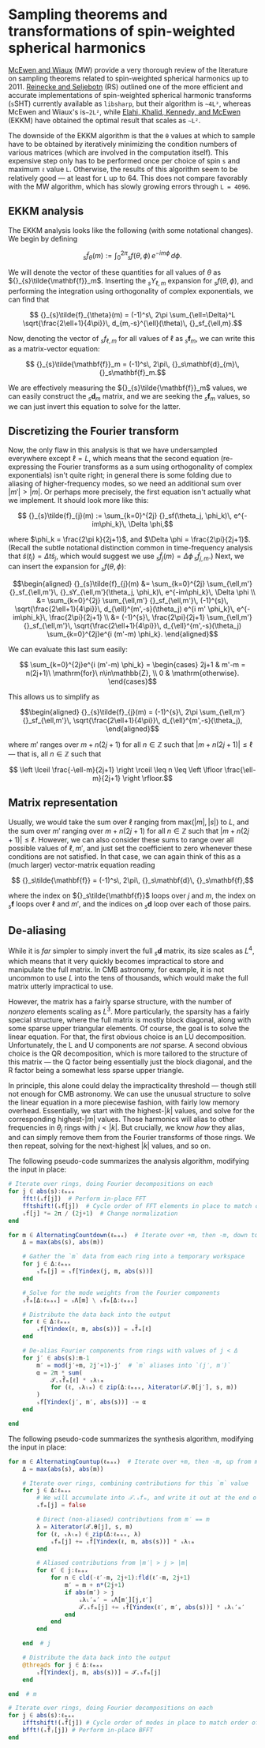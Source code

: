 # Sampling theorems and transformations of spin-weighted spherical harmonics

[McEwen and Wiaux](https://arxiv.org/abs/1110.6298) (MW) provide a very thorough review of the
literature on sampling theorems related to spin-weighted spherical harmonics up to 2011.
[Reinecke and Seljebotn](https://arxiv.org/abs/1303.4945) (RS) outlined one of the more efficient
and accurate implementations of spin-weighted spherical harmonic transforms (``s``SHT) currently
available as `libsharp`, but their algorithm is ``∼4L²``, whereas McEwen and Wiaux's is``∼2L²``,
while [Elahi, Khalid, Kennedy, and McEwen](https://arxiv.org/abs/1809.01321) (EKKM) have obtained
the optimal result that scales as ``∼L²``.

The downside of the EKKM algorithm is that the ``θ`` values at which to sample have to be obtained
by iteratively minimizing the condition numbers of various matrices (which are involved in the
computation itself).  This expensive step only has to be performed once per choice of spin ``s`` and
maximum ``ℓ`` value ``L``.  Otherwise, the results of this algorithm seem to be relatively good — at
least for ``L`` up to 64.  This does not compare favorably with the MW algorithm, which has slowly
growing errors through ``L = 4096``.

## EKKM analysis

The EKKM analysis looks like the following (with some notational changes).  We begin by defining
```math
  {}_{s}\tilde{f}_{\theta}(m) := \int_0^{2\pi} {}_sf(\theta, \phi)\, e^{-im\phi}\, d\phi.
```
We will denote the vector of these quantities for all values of $\theta$ as
${}_{s}\tilde{\mathbf{f}}_m$.  Inserting the ${}_sY_{\ell,m}$ expansion for ${}_sf(\theta, \phi)$,
and performing the integration using orthogonality of complex exponentials, we can find that
```math
  {}_{s}\tilde{f}_{\theta}(m) = (-1)^s\, 2\pi \sum_{\ell=\Delta}^L \sqrt{\frac{2\ell+1}{4\pi}}\, d_{m,-s}^{\ell}(\theta)\, {}_sf_{\ell,m}.
```
Now, denoting the vector of ${}_sf_{\ell,m}$ for all values of $\ell$ as ${}_s\mathbf{f}_m$, we can
write this as a matrix-vector equation:
```math
  {}_{s}\tilde{\mathbf{f}}_m = (-1)^s\, 2\pi\, {}_s\mathbf{d}_{m}\, {}_s\mathbf{f}_m.
```
We are effectively measuring the ${}_{s}\tilde{\mathbf{f}}_m$ values, we can easily construct the
${}_s\mathbf{d}_{m}$ matrix, and we are seeking the ${}_s\mathbf{f}_m$ values, so we can just invert
this equation to solve for the latter.


## Discretizing the Fourier transform

Now, the only flaw in this analysis is that we have undersampled everywhere except $\ell = L$, which
means that the second equation (re-expressing the Fourier transforms as a sum using orthogonality of
complex exponentials) isn't quite right; in general there is some folding due to aliasing of
higher-frequency modes, so we need an additional sum over $|m'|>|m|$.  Or perhaps more precisely,
the first equation isn't actually what we implement.  It should look more like this:
```math
  {}_{s}\tilde{f}_{j}(m) := \sum_{k=0}^{2j} {}_sf(\theta_j, \phi_k)\, e^{-im\phi_k}\, \Delta \phi,
```
where $\phi_k = \frac{2\pi k}{2j+1}$, and $\Delta \phi = \frac{2\pi}{2j+1}$.  (Recall the subtle
notational distinction common in time-frequency analysis that $\tilde{s}(t_j) = \Delta t
\tilde{s}_j$, which would suggest we use ${}_{s}\tilde{f}_{j}(m) = \Delta \phi\,
{}_{s}\tilde{f}_{j,m}$.)  Next, we can insert the expansion for ${}_sf(\theta, \phi)$:

```math
\begin{aligned}
    {}_{s}\tilde{f}_{j}(m)
    &= \sum_{k=0}^{2j} \sum_{\ell,m'} {}_sf_{\ell,m'}\, {}_sY_{\ell,m'}(\theta_j, \phi_k)\, e^{-im\phi_k}\, \Delta \phi \\
    &= \sum_{k=0}^{2j} \sum_{\ell,m'} {}_sf_{\ell,m'}\, (-1)^{s}\, \sqrt{\frac{2\ell+1}{4\pi}}\, d_{\ell}^{m',-s}(\theta_j) e^{i m' \phi_k}\, e^{-im\phi_k}\, \frac{2\pi}{2j+1} \\
    &= (-1)^{s}\, \frac{2\pi}{2j+1} \sum_{\ell,m'} {}_sf_{\ell,m'}\, \sqrt{\frac{2\ell+1}{4\pi}}\, d_{\ell}^{m',-s}(\theta_j) \sum_{k=0}^{2j}e^{i (m'-m) \phi_k}.
\end{aligned}
```
We can evaluate this last sum easily:
```math
  \sum_{k=0}^{2j}e^{i (m'-m) \phi_k} = \begin{cases}
    2j+1 & m'-m = n(2j+1)\ \mathrm{for}\ n\in\mathbb{Z}, \\
    0 & \mathrm{otherwise}.
  \end{cases}
```
This allows us to simplify as

```math
\begin{aligned}
    {}_{s}\tilde{f}_{j}(m) = (-1)^{s}\, 2\pi \sum_{\ell,m'} {}_sf_{\ell,m'}\, \sqrt{\frac{2\ell+1}{4\pi}}\, d_{\ell}^{m',-s}(\theta_j),
\end{aligned}
```
where $m'$ ranges over $m + n(2j+1)$ for all $n\in \mathbb{Z}$ such that $|m + n(2j+1)| \leq \ell$
— that is, all $n\in \mathbb{Z}$ such that
```math
  \left \lceil \frac{-\ell-m}{2j+1} \right \rceil \leq n \leq \left \lfloor \frac{\ell-m}{2j+1} \right \rfloor.
```


## Matrix representation

Usually, we would take the sum over $\ell$ ranging from $\mathrm{max}(|m|,|s|)$ to $L$, and the sum
over $m'$ ranging over $m + n(2j+1)$ for all $n\in \mathbb{Z}$ such that $|m + n(2j+1)| \leq \ell$.
However, we can also consider these sums to range over all possible values of $\ell, m'$, and just
set the coefficient to zero whenever these conditions are not satisfied.  In that case, we can again
think of this as a (much larger) vector-matrix equation reading
```math
  {}_s\tilde{\mathbf{f}} = (-1)^s\, 2\pi\, {}_s\mathbf{d}\, {}_s\mathbf{f},
```
where the index on ${}_s\tilde{\mathbf{f}}$ loops over $j$ and $m$, the index on ${}_s\mathbf{f}$
loops over $\ell$ and $m'$, and the indices on ${}_s\mathbf{d}$ loop over each of those pairs.


## De-aliasing

While it is *far* simpler to simply invert the full ${}_s\mathbf{d}$ matrix, its size scales as
$L^4$, which means that it very quickly becomes impractical to store and manipulate the full matrix.
In CMB astronomy, for example, it is not uncommon to use $L$ into the tens of thousands, which would
make the full matrix utterly impractical to use.

However, the matrix has a fairly sparse structure, with the number of *nonzero* elements scaling as
$L^3$.  More particularly, the sparsity has a fairly special structure, where the full matrix is
mostly block diagonal, along with some sparse upper triangular elements.  Of course, the goal is to
solve the linear equation.  For that, the first obvious choice is an LU decomposition.
Unfortunately, the L and U components are *not* sparse.  A second obvious choice is the QR
decomposition, which is more tailored to the structure of this matrix — the Q factor being
essentially just the block diagonal, and the R factor being a somewhat less sparse upper triangle.

In principle, this alone could delay the impracticality threshold — though still not enough for CMB
astronomy.  We can use the unusual structure to solve the linear equation in a more piecewise
fashion, with fairly low memory overhead.  Essentially, we start with the highest-$|k|$ values, and
solve for the corresponding highest-$|m|$ values.  Those harmonics will alias to other frequencies
in $\theta_j$ rings with $j < |k|$.  But crucially, we know *how* they alias, and can simply remove
them from the Fourier transforms of those rings.  We then repeat, solving for the next-highest $|k|$
values, and so on.

The following pseudo-code summarizes the analysis algorithm, modifying the input in place:
```julia
# Iterate over rings, doing Fourier decompositions on each
for j ∈ abs(s):ℓₘₐₓ
    fft!(ₛf[j])  # Perform in-place FFT
    fftshift!(ₛf[j])  # Cycle order of FFT elements in place to match order of modes
    ₛf[j] *= 2π / (2j+1)  # Change normalization
end

for m ∈ AlternatingCountdown(ℓₘₐₓ)  # Iterate over +m, then -m, down to m=0
    Δ = max(abs(s), abs(m))

    # Gather the `m` data from each ring into a temporary workspace
    for j ∈ Δ:ℓₘₐₓ
        ₛfₘ[j] = ₛf[Yindex(j, m, abs(s))]
    end

    # Solve for the mode weights from the Fourier components
    ₛf̃ₘ[Δ:ℓₘₐₓ] = ₛΛ[m] \ ₛfₘ[Δ:ℓₘₐₓ]

    # Distribute the data back into the output
    for ℓ ∈ Δ:ℓₘₐₓ
        ₛf[Yindex(ℓ, m, abs(s))] = ₛf̃ₘ[ℓ]
    end

    # De-alias Fourier components from rings with values of j < Δ
    for j′ ∈ abs(s):m-1
        m′ = mod(j′+m, 2j′+1)-j′  # `m` aliases into `(j′, m′)`
        α = 2π * sum(
            𝒯.ₛf̃ₘ[ℓ] * ₛλₗₘ
            for (ℓ, ₛλₗₘ) ∈ zip(Δ:ℓₘₐₓ, λiterator(𝒯.θ[j′], s, m))
        )
        ₛf[Yindex(j′, m′, abs(s))] -= α
    end

end
```



The following pseudo-code summarizes the synthesis algorithm, modifying the input in place:
```julia
for m ∈ AlternatingCountup(ℓₘₐₓ)  # Iterate over +m, then -m, up from m=0
    Δ = max(abs(s), abs(m))

    # Iterate over rings, combining contributions for this `m` value
    for j ∈ Δ:ℓₘₐₓ
        # We will accumulate into 𝒯.ₛfₘ, and write it out at the end of the loop
        ₛfₘ[j] = false

        # Direct (non-aliased) contributions from m′ == m
        λ = λiterator(𝒯.θ[j], s, m)
        for (ℓ, ₛλₗₘ) ∈ zip(Δ:ℓₘₐₓ, λ)
            ₛfₘ[j] += ₛf̃[Yindex(ℓ, m, abs(s))] * ₛλₗₘ
        end

        # Aliased contributions from |m′| > j > |m|
        for ℓ′ ∈ j:ℓₘₐₓ
            for n ∈ cld(-ℓ′-m, 2j+1):fld(ℓ′-m, 2j+1)
                m′ = m + n*(2j+1)
                if abs(m′) > j
                    ₛλₗ′ₘ′ = ₛΛ[m′][j,ℓ′]
                    𝒯.ₛfₘ[j] += ₛf̃[Yindex(ℓ′, m′, abs(s))] * ₛλₗ′ₘ′
                end
            end
        end

    end  # j

    # Distribute the data back into the output
    @threads for j ∈ Δ:ℓₘₐₓ
        ₛf̃[Yindex(j, m, abs(s))] = 𝒯.ₛfₘ[j]
    end

end  # m

# Iterate over rings, doing Fourier decompositions on each
for j ∈ abs(s):ℓₘₐₓ
    ifftshift!(ₛf̃[j]) # Cycle order of modes in place to match order of FFT elements
    bfft!(ₛf̃ⱼ[j]) # Perform in-place BFFT
end
```